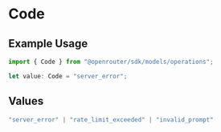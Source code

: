 # Code

## Example Usage

```typescript
import { Code } from "@openrouter/sdk/models/operations";

let value: Code = "server_error";
```

## Values

```typescript
"server_error" | "rate_limit_exceeded" | "invalid_prompt"
```